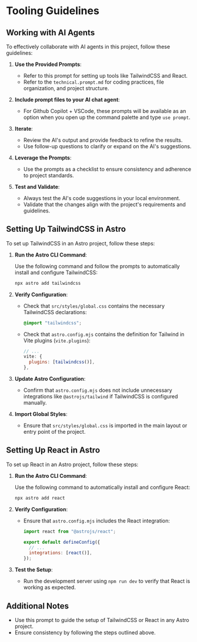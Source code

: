 # Tooling Guidelines

## Working with AI Agents

To effectively collaborate with AI agents in this project, follow these guidelines:

1. **Use the Provided Prompts**:

   - Refer to this prompt for setting up tools like TailwindCSS and React.
   - Refer to the `technical.prompt.md` for coding practices, file organization, and project structure.

2. **Include prompt files to your AI chat agent**:

   - For Github Copilot + VSCode, these prompts will be available as an option when you open up the command palette and type `use prompt`.

3. **Iterate**:

   - Review the AI's output and provide feedback to refine the results.
   - Use follow-up questions to clarify or expand on the AI's suggestions.

4. **Leverage the Prompts**:

   - Use the prompts as a checklist to ensure consistency and adherence to project standards.

5. **Test and Validate**:

   - Always test the AI's code suggestions in your local environment.
   - Validate that the changes align with the project's requirements and guidelines.

## Setting Up TailwindCSS in Astro

To set up TailwindCSS in an Astro project, follow these steps:

1. **Run the Astro CLI Command**:

   Use the following command and follow the prompts to automatically install and configure TailwindCSS:

   ```sh
   npx astro add tailwindcss
   ```

2. **Verify Configuration**:

   - Check that `src/styles/global.css` contains the necessary TailwindCSS declarations:

     ```css
     @import "tailwindcss";
     ```

   - Check that `astro.config.mjs` contains the definition for Tailwind in Vite plugins (`vite.plugins`):

     ```javascript
     // ...
     vite: {
       plugins: [tailwindcss()],
     },
     ```

3. **Update Astro Configuration**:

   - Confirm that `astro.config.mjs` does not include unnecessary integrations like `@astrojs/tailwind` if TailwindCSS is configured manually.

4. **Import Global Styles**:

   - Ensure that `src/styles/global.css` is imported in the main layout or entry point of the project.

## Setting Up React in Astro

To set up React in an Astro project, follow these steps:

1. **Run the Astro CLI Command**:

   Use the following command to automatically install and configure React:

   ```bash
   npx astro add react
   ```

2. **Verify Configuration**:

   - Ensure that `astro.config.mjs` includes the React integration:

     ```javascript
     import react from "@astrojs/react";

     export default defineConfig({
       // ...
       integrations: [react()],
     });
     ```

3. **Test the Setup**:

   - Run the development server using `npm run dev` to verify that React is working as expected.

## Additional Notes

- Use this prompt to guide the setup of TailwindCSS or React in any Astro project.
- Ensure consistency by following the steps outlined above.
